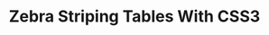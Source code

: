 ---
title: Zebra Striping Tables With CSS3
authors:
- christopher-schmitt
intro: 'In this article Christopher Schmitt gives a succinct overview of how to use the nth-child CSS3 property to easily create zebra-striped HTML tables.'
layout: article
---